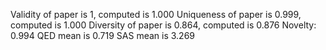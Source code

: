 Validity of paper is 1, computed is 1.000
Uniqueness of paper is 0.999, computed is 1.000
Diversity of paper is 0.864, computed is 0.876
Novelty: 0.994
QED mean is 0.719
SAS mean is 3.269
